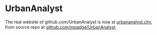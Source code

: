 # UrbanAnalyst

The real website of github.com/UrbanAnalyst is now at
[urbananalyst.city](https://urbananalyst.city), from source repo at
[github.com/mpadge/UrbanAnalyst](https://github.com/mpadge/UrbanAnalyst).

